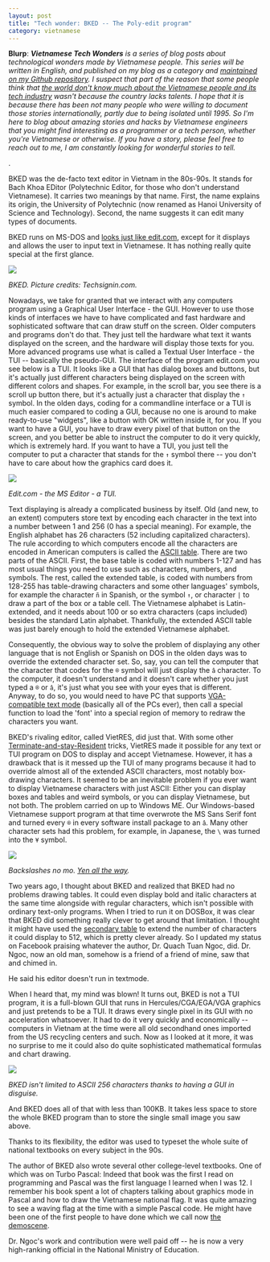 ```yaml
---
layout: post
title: "Tech wonder: BKED -- The Poly-edit program"
category: vietnamese
---
```


**Blurp**: _**Vietnamese Tech Wonders** is a series of blog posts about technological wonders made by Vietnamese people. This series will be written in English, and published on my blog as a category and [maintained on my Github repository](https://github.com/htruong/vietnamese_tech_wonders/). I suspect that part of the reason that some people think that [the world don't know much about the Vietnamese people and its tech industry](https://huyenchip.com/vietnamese/) wasn't because the country lacks talents. I hope that it is because there has been not many people who were willing to document those stories internationally, partly due to being isolated until 1995. So I'm here to blog about amazing stories and hacks by Vietnamese engineers that you might find interesting as a programmer or a tech person, whether you're Vietnamese or otherwise. If you have a story, please feel free to reach out to me, I am constantly looking for wonderful stories to tell._


.

BKED was the de-facto text editor in Vietnam in the 80s-90s. It stands for Bach Khoa EDitor (Polytechnic Editor, for those who don't understand Vietnamese). It carries two meanings by that name. First, the name explains its origin, the University of Polytechnic (now renamed as Hanoi University of Science and Technology). Second, the name suggests it can edit many types of documents.

BKED runs on MS-DOS and [looks just like edit.com](https://i.imgur.com/RZN50oS.jpg), except for it displays and allows the user to input text in Vietnamese. It has nothing really quite special at the first glance.

![](https://www.techsignin.com/wp-content/uploads/2016/05/xBKED-bach-khoa-editor-screenshot-2.png.pagespeed.ic.9AfJugv6PF.png)

_BKED. Picture credits: Techsignin.com._

Nowadays, we take for granted that we interact with any computers program using a Graphical User Interface - the GUI. However to use those kinds of interfaces we have to have complicated and fast hardware and sophisticated software that can draw stuff on the screen. Older computers and programs don't do that. They just tell the hardware what text it wants displayed on the screen, and the hardware will display those texts for you. More advanced programs use what is called a Textual User Interface - the TUI -- basically the pseudo-GUI. The interface of the program edit.com you see below is a TUI. It looks like a GUI that has dialog boxes and buttons, but it's actually just different characters being displayed on the screen with different colors and shapes. For example, in the scroll bar, you see there is a scroll up button there, but it's actually just a character that display the `↑` symbol. In the olden days, coding for a commandline interface or a TUI is much easier compared to coding a GUI, because no one is around to make ready-to-use "widgets", like a button with OK written inside it,  for you. If you want to have a GUI, you have to draw every pixel of that button on the screen, and you better be able to instruct the computer to do it very quickly, which is extremely hard. If you want to have a TUI, you just tell the computer to put a character that stands for the `↑` symbol there -- you don't have to care about how the graphics card does it.

![](http://thewindowsclub.thewindowsclubco.netdna-cdn.com/wp-content/uploads/2010/02/ms-dos-edit-600x317.png)

_Edit.com - the MS Editor - a TUI._

Text displaying is already a complicated business by itself. Old (and new, to an extent) computers store text by encoding each character in the text into a number between 1 and 256 (0 has a special meaning). For example, the English alphabet has 26 characters (52 including capitalized characters). The rule according to which computers encode all the characters are encoded in American computers is called the [ASCII table](https://www.asciitable.com/). There are two parts of the ASCII. First, the base table is coded with numbers 1-127 and has most usual things you need to use such as characters, numbers, and symbols. The rest, called the extended table, is coded with numbers from 128-255 has table-drawing characters and some other languages' symbols, for example the character `ñ` in Spanish, or the symbol `↑`, or character `|` to draw a part of the box or a table cell. The Vietnamese alphabet is Latin-extended, and it needs about 100 or so extra characters (caps included) besides the standard Latin alphabet. Thankfully, the extended ASCII table was just barely enough to hold the extended Vietnamese alphabet.

Consequently, the obvious way to solve the problem of displaying any other language that is not English or Spanish on DOS in the olden days was to override the extended character set. So, say, you can tell the computer that the character that codes for the `®` symbol will just display the `â` character. To the computer, it doesn't understand and it doesn't care whether you just typed a `®` or `â`, it's just what you see with your eyes that is different. Anyway, to do so, you would need to have PC that supports [VGA-compatible text mode](https://en.wikipedia.org/wiki/VGA-compatible_text_mode) (basically all of the PCs ever), then call a special function to load the 'font' into a special region of memory to redraw the characters you want. 

BKED's rivaling editor, called VietRES, did just that. With some other [Terminate-and-stay-Resident](https://en.wikipedia.org/wiki/Terminate_and_stay_resident_program) tricks, VietRES made it possible for any text or TUI program on DOS to display and accept Vietnamese. However, it has a drawback that is it messed up the TUI of many programs because it had to override almost all of the extended ASCII characters, most notably box-drawing characters. It seemed to be an inevitable problem if you ever want to display Vietnamese characters with just ASCII: Either you can display boxes and tables and weird symbols, or you can display Vietnamese, but not both. The problem carried on up to Windows ME. Our Windows-based Vietnamese support program at that time overwrote the MS Sans Serif font and turned every `®` in every software install package to an `â`. Many other character sets had this problem, for example, in Japanese, the `\` was turned into the `¥` symbol.

![](https://i.stack.imgur.com/zOD0C.png)

_Backslashes no mo. [Yen all the way](https://superuser.com/questions/1167662/why-is-windows-10-displaying-as-%C2%A5-on-the-command-line/1167665)._

Two years ago, I thought about BKED and realized that BKED had no problems drawing tables. It could even display bold and italic characters at the same time alongside with regular characters, which isn't possible with ordinary text-only programs. When I tried to run it on DOSBox, it was clear that BKED did something really clever to get around that limitation. I thought it might have used the [secondary table](http://webpages.charter.net/danrollins/techhelp/0155.HTM) to extend the number of characters it could display to 512, which is pretty clever already. So I updated my status on Facebook praising whatever the author, Dr. Quach Tuan Ngoc, did. Dr. Ngoc, now an old man, somehow is a friend of a friend of mine, saw that and chimed in. 

He said his editor doesn't run in textmode. 

When I heard that, my mind was blown! It turns out, BKED is not a TUI program, it is a full-blown GUI that runs in Hercules/CGA/EGA/VGA graphics and just pretends to be a TUI. It draws every single pixel in its GUI with no acceleration whatsoever. It had to do it very quickly and economically -- computers in Vietnam at the time were all old secondhand ones imported from the US recycling centers and such. Now as I looked at it more, it was no surprise to me it could also do quite sophisticated mathematical formulas and chart drawing.

![](https://i.imgur.com/ofhE0TG.jpg)

_BKED isn't limited to ASCII 256 characters thanks to having a GUI in disguise._

And BKED does all of that with less than 100KB. It takes less space to store the whole BKED program than to store the single small image you saw above.

Thanks to its flexibility, the editor was used to typeset the whole suite of national textbooks on every subject in the 90s.

The author of BKED also wrote several other college-level textbooks. One of which was on Turbo Pascal: Indeed that book was the first I read on programming and Pascal was the first language I learned when I was 12. I remember his book spent a lot of chapters talking about graphics mode in Pascal and how to draw the Vietnamese national flag. It was quite amazing to see a waving flag at the time with a simple Pascal code. He might have been one of the first people to have done which we call now [the demoscene](https://en.wikipedia.org/wiki/Demoscene).

Dr. Ngoc's work and contribution were well paid off -- he is now a very high-ranking official in the National Ministry of Education.
